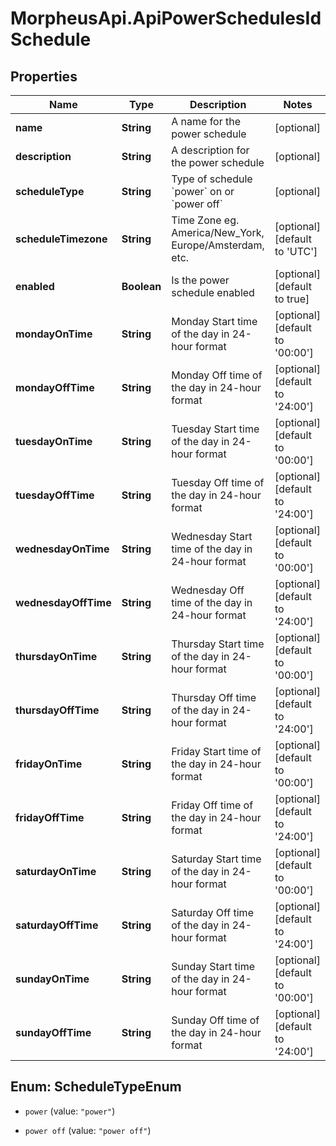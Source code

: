 # MorpheusApi.ApiPowerSchedulesIdSchedule

## Properties

Name | Type | Description | Notes
------------ | ------------- | ------------- | -------------
**name** | **String** | A name for the power schedule | [optional] 
**description** | **String** | A description for the power schedule | [optional] 
**scheduleType** | **String** | Type of schedule &#x60;power&#x60; on or &#x60;power off&#x60; | [optional] 
**scheduleTimezone** | **String** | Time Zone eg. America/New_York, Europe/Amsterdam, etc. | [optional] [default to &#39;UTC&#39;]
**enabled** | **Boolean** | Is the power schedule enabled | [optional] [default to true]
**mondayOnTime** | **String** | Monday Start time of the day in 24-hour format | [optional] [default to &#39;00:00&#39;]
**mondayOffTime** | **String** | Monday Off time of the day in 24-hour format | [optional] [default to &#39;24:00&#39;]
**tuesdayOnTime** | **String** | Tuesday Start time of the day in 24-hour format | [optional] [default to &#39;00:00&#39;]
**tuesdayOffTime** | **String** | Tuesday Off time of the day in 24-hour format | [optional] [default to &#39;24:00&#39;]
**wednesdayOnTime** | **String** | Wednesday Start time of the day in 24-hour format | [optional] [default to &#39;00:00&#39;]
**wednesdayOffTime** | **String** | Wednesday Off time of the day in 24-hour format | [optional] [default to &#39;24:00&#39;]
**thursdayOnTime** | **String** | Thursday Start time of the day in 24-hour format | [optional] [default to &#39;00:00&#39;]
**thursdayOffTime** | **String** | Thursday Off time of the day in 24-hour format | [optional] [default to &#39;24:00&#39;]
**fridayOnTime** | **String** | Friday Start time of the day in 24-hour format | [optional] [default to &#39;00:00&#39;]
**fridayOffTime** | **String** | Friday Off time of the day in 24-hour format | [optional] [default to &#39;24:00&#39;]
**saturdayOnTime** | **String** | Saturday Start time of the day in 24-hour format | [optional] [default to &#39;00:00&#39;]
**saturdayOffTime** | **String** | Saturday Off time of the day in 24-hour format | [optional] [default to &#39;24:00&#39;]
**sundayOnTime** | **String** | Sunday Start time of the day in 24-hour format | [optional] [default to &#39;00:00&#39;]
**sundayOffTime** | **String** | Sunday Off time of the day in 24-hour format | [optional] [default to &#39;24:00&#39;]



## Enum: ScheduleTypeEnum


* `power` (value: `"power"`)

* `power off` (value: `"power off"`)




